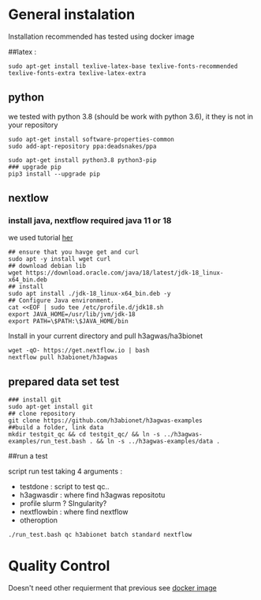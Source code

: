 # General instalation 


Installation recommended has tested using docker image

##latex :

```
sudo apt-get install texlive-latex-base texlive-fonts-recommended texlive-fonts-extra texlive-latex-extra
```

## python

we tested with python 3.8 (should be work with python 3.6), it they is not in your repository

```
sudo apt-get install software-properties-common
sudo add-apt-repository ppa:deadsnakes/ppa
```

```
sudo apt-get install python3.8 python3-pip
### upgrade pip
pip3 install --upgrade pip
```

## nextlow 

### install java, nextflow required java 11 or 18

we used tutorial [her](https://computingforgeeks.com/install-oracle-java-18-on-ubuntu-debian/)

```
## ensure that you havge get and curl
sudo apt -y install wget curl
## download debian lib
wget https://download.oracle.com/java/18/latest/jdk-18_linux-x64_bin.deb
## install
sudo apt install ./jdk-18_linux-x64_bin.deb -y
## Configure Java environment.
cat <<EOF | sudo tee /etc/profile.d/jdk18.sh
export JAVA_HOME=/usr/lib/jvm/jdk-18
export PATH=\$PATH:\$JAVA_HOME/bin
```

Install in your current directory and pull h3agwas/ha3bionet

```
wget -qO- https://get.nextflow.io | bash
nextflow pull h3abionet/h3agwas
```

## prepared data set test

```
### install git 
sudo apt-get install git 
## clone repository 
git clone https://github.com/h3abionet/h3agwas-examples
##build a folder, link data
mkdir testgit_qc && cd testgit_qc/ && ln -s ../h3agwas-examples/run_test.bash . && ln -s ../h3agwas-examples/data .
```

##run a test

script run test taking 4 arguments :
 * testdone : script to test qc..
 * h3agwasdir : where find h3agwas repositotu 
 * profile slurm ? SIngularity?
 * nextflowbin : where find nextflow
 * otheroption 

```
./run_test.bash qc h3abionet batch standard nextflow
```

# Quality Control

Doesn't need other requierment that previous see [docker image](Docker/qc/)


